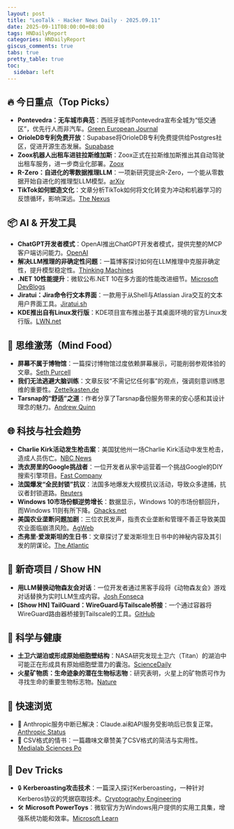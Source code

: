 ```yaml
---
layout: post
title: "LeoTalk · Hacker News Daily · 2025.09.11"
date: 2025-09-11T08:00:00+08:00
tags: HNDailyReport
categories: HNDailyReport
giscus_comments: true
tabs: true
pretty_table: true
toc:
  sidebar: left
---
```


## 🔥 今日重点（Top Picks）

- **Pontevedra：无车城市典范**：西班牙城市Pontevedra宣布全城为“低交通区”，优先行人而非汽车。[Green European Journal](https://www.greeneuropeanjournal.eu/made-for-people-not-cars-reclaiming-european-cities/)
- **OrioleDB专利免费开放**：Supabase将OrioleDB专利免费提供给Postgres社区，促进开源生态发展。[Supabase](https://supabase.com/blog/orioledb-patent-free)
- **Zoox机器人出租车进驻拉斯维加斯**：Zoox正式在拉斯维加斯推出其自动驾驶出租车服务，进一步商业化部署。[Zoox](https://zoox.com/journal/las-vegas)
- **R-Zero：自进化的零数据推理LLM**：一项新研究提出R-Zero，一个能从零数据开始自进化的推理型LLM模型。[arXiv](https://arxiv.org/abs/2508.05004)
- **TikTok如何塑造文化**：文章分析TikTok如何将文化转变为冲动和机器学习的反馈循环，影响深远。[The Nexus](https://www.thenexus.media/tiktok-won-now-everything-is-60-seconds/)

## 📦 AI & 开发工具

- **ChatGPT开发者模式**：OpenAI推出ChatGPT开发者模式，提供完整的MCP客户端访问能力。[OpenAI](https://platform.openai.com/docs/guides/developer-mode)
- **解决LLM推理的非确定性问题**：一篇博客探讨如何在LLM推理中克服非确定性，提升模型稳定性。[Thinking Machines](https://thinkingmachines.ai/blog/defeating-nondeterminism-in-llm-inference/)
- **.NET 10性能提升**：微软公布.NET 10在多方面的性能改进细节。[Microsoft DevBlogs](https://devblogs.microsoft.com/dotnet/performance-improvements-in-net-10/)
- **Jiratui：Jira命令行文本界面**：一款用于从Shell与Atlassian Jira交互的文本用户界面工具。[Jiratui.sh](https://jiratui.sh/)
- **KDE推出自有Linux发行版**：KDE项目宣布推出基于其桌面环境的官方Linux发行版。[LWN.net](https://lwn.net/SubscriberLink/1037166/caa6979c16a99c9e/)

## 🧠 思维激荡（Mind Food）

- **屏幕不属于博物馆**：一篇探讨博物馆过度依赖屏幕展示，可能削弱参观体验的文章。[Seth Purcell](https://sethpurcell.com/writing/screens-in-museums/)
- **我们无法逃避大脑训练**：文章反驳“不需记忆任何事”的观点，强调刻意训练思维的重要性。[Zettelkasten.de](https://zettelkasten.de/posts/the-scam-called-you-dont-have-to-remember-anything/)
- **Tarsnap的“舒适”之道**：作者分享了Tarsnap备份服务带来的安心感和其设计理念的魅力。[Andrew Quinn](https://til.andrew-quinn.me/posts/tarsnap-is-cozy/)

## 🌐 科技与社会趋势

- **Charlie Kirk活动发生枪击案**：美国犹他州一场Charlie Kirk活动中发生枪击，造成人员伤亡。[NBC News](https://www.nbcnews.com/news/us-news/live-blog/live-updates-shooting-charlie-kirk-event-utah-rcna230437)
- **洗衣房里的Google挑战者**：一位开发者从家中运营着一个挑战Google的DIY搜索引擎项目。[Fast Company](https://www.fastcompany.com/91396271/searcha-page-seekninja-diy-search-engines)
- **法国爆发“全民封锁”抗议**：法国多地爆发大规模抗议活动，导致众多逮捕，抗议者封锁道路。[Reuters](https://www.reuters.com/world/europe/block-everything-protests-sweep-across-france-scores-arrested-2025-09-10/)
- **Windows 10市场份额逆势增长**：数据显示，Windows 10的市场份额回升，而Windows 11则有所下降。[Ghacks.net](https://www.ghacks.net/2025/09/10/windows-10-resists-its-end-usage-share-climbs-while-windows-11s-falls/)
- **美国农业垄断问题加剧**：三位农民发声，指责农业垄断和管理不善正导致美国农业面临崩溃风险。[AgWeb](https://www.agweb.com/markets/outraged-farmers-blame-ag-monopolies-catastrophic-collapse-looms)
- **杰弗里·爱泼斯坦的生日书**：文章探讨了爱泼斯坦生日书中的神秘内容及其引发的阴谋论。[The Atlantic](https://www.theatlantic.com/technology/archive/2025/09/jeffrey-epstein-birthday-book-conspiracy-theories/684157/)

## 📱 新奇项目 / Show HN

- **用LLM替换动物森友会对话**：一位开发者通过黑客手段将《动物森友会》游戏对话替换为实时LLM生成内容。[Josh Fonseca](https://joshfonseca.com/blogs/animal-crossing-llm)
- **[Show HN] TailGuard：WireGuard与Tailscale桥接**：一个通过容器将WireGuard路由器桥接到Tailscale的工具。[GitHub](https://github.com/juhovh/tailguard)

## 🔬 科学与健康

- **土卫六湖泊或形成原始细胞壁结构**：NASA研究发现土卫六（Titan）的湖泊中可能正在形成具有原始细胞壁潜力的囊泡。[ScienceDaily](https://www.sciencedaily.com/releases/2025/08/250831112449.htm)
- **火星矿物质：生命迹象的潜在生物标志物**：研究表明，火星上的矿物质可作为寻找生命的重要生物标志物。[Nature](https://www.nature.com/articles/s41586-025-09413-0)

## 🎯 快速浏览

- 🔌 Anthropic服务中断已解决：Claude.ai和API服务受影响后已恢复正常。[Anthropic Status](https://status.anthropic.com/incidents/k6gkm2b8cjk9)
- 💾 CSV格式的情书：一篇趣味文章赞美了CSV格式的简洁与实用性。[Medialab Sciences Po](https://medialab.sciencespo.fr/en/news/a-love-letter-to-the-csv-format/)

## 🧰 Dev Tricks

- 🔒 **Kerberoasting攻击技术**：一篇深入探讨Kerberoasting，一种针对Kerberos协议的凭据窃取技术。[Cryptography Engineering](https://blog.cryptographyengineering.com/2025/09/10/kerberoasting/)
- 🛠️ **Microsoft PowerToys**：微软官方为Windows用户提供的实用工具集，增强系统功能和效率。[Microsoft Learn](https://learn.microsoft.com/en-us/windows/powertoys/)
